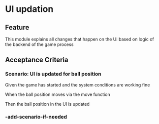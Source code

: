 # UI updation

## Feature

This module explains all changes that happen on the UI based on logic of the backend of the game process

## Acceptance Criteria

### Scenario: UI is updated for ball position

  Given the game has started and the system conditions are working fine

  When the ball position moves via the move function

  Then the ball position in the UI is updated

### -add-scenario-if-needed
